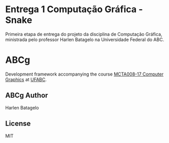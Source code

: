 # Entrega 1 Computação Gráfica - Snake

Primeira etapa de entrega do projeto da disciplina de Computação Gráfica, ministrada pelo professor Harlen Batagelo na Universidade Federal do ABC.



# ABCg

Development framework accompanying the course [MCTA008-17 Computer Graphics](http://professor.ufabc.edu.br/~harlen.batagelo/cg/) at [UFABC](https://www.ufabc.edu.br/).

## ABCg Author

Harlen Batagelo

## License

MIT
